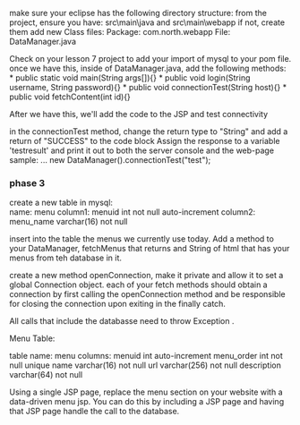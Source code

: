 


make sure your eclipse has the following directory structure:
from the project, ensure you have: src\main\java and src\main\webapp 
if not, create them
add new Class files:
Package: com.north.webapp
File: DataManager.java

Check on your lesson 7 project to add your import of mysql to your pom file. once we have this, inside of DataManager.java, add the following methods:
	* public static void main(String args[]){}
	* public void login(String username, String password){}
	* public void connectionTest(String host){}
	* public void fetchContent(int id){} 
	
After we have this, we'll add the code to the JSP and test connectivity 

in the connectionTest method, change the return type to "String" and add a return of "SUCCESS" to the code block
Assign the response to a variable 'testresult' and print it out to both the server console and the web-page
sample: ...  new DataManager().connectionTest("test");

### phase 3

create a new table in mysql:  
name: menu
column1: menuid int not null auto-increment
column2: menu_name varchar(16) not null 

insert into the table the menus we currently use today. Add a method to your DataManager, fetchMenus that returns and String of html that has your menus from teh database in it. 

create a new method openConnection, make it private and allow it to set a global Connection object. 
each of your fetch methods should obtain a connection by first calling the openConnection method and be responsible for closing the connection upon exiting in the finally catch.  

All calls that include the databasse need to throw Exception .


Menu Table:

table name: menu
columns:
menuid	int auto-increment
menu_order int not null unique 
name	varchar(16) not null
url	varchar(256) not null
description	varchar(64) not null 


Using a single JSP page, replace the menu section on your website with a data-driven menu jsp.  You can do this by including a JSP page and having that JSP page handle the call to the database. 












